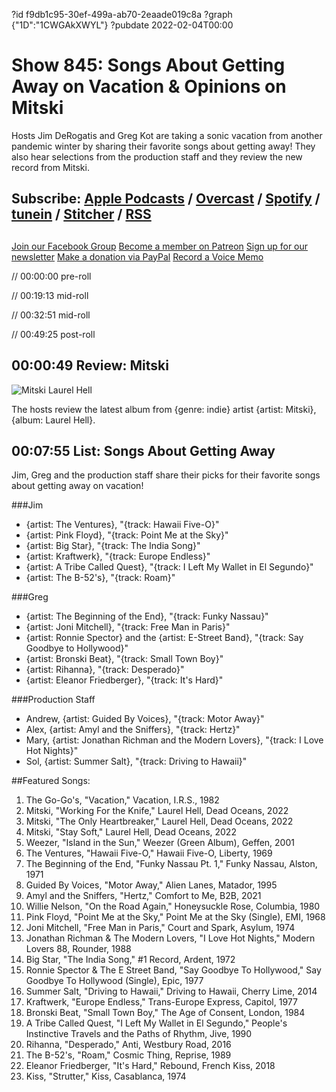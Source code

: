 ?id f9db1c95-30ef-499a-ab70-2eaade019c8a
?graph {"1D":"1CWGAkXWYL"}
?pubdate 2022-02-04T00:00
# Show 845: Songs About Getting Away on Vacation & Opinions on Mitski

Hosts Jim DeRogatis and Greg Kot are taking a sonic vacation from another pandemic winter by sharing their favorite songs about getting away! They also hear selections from the production staff and they review the new record from Mitski. 

## Subscribe: [Apple Podcasts](https://itunes.apple.com/us/podcast/sound-opinions/id94793843) / [Overcast](https://overcast.fm/itunes94793843/sound-opinions) / [Spotify](https://open.spotify.com/show/1kNR8YL7TBrQuRxDdS4wtU) / [tunein](https://tunein.com/podcasts/Music-Podcasts/Sound-Opinions-p60273/) / [Stitcher](http://www.stitcher.com/podcast/sound-opinions) / [RSS](https://feeds.simplecast.com/Nn6fjnB0)


##
[Join our Facebook Group](https://bit.ly/3sivr9T)
[Become a member on Patreon](https://bit.ly/3slWZvc)
[Sign up for our newsletter](https://bit.ly/3eEvRnG)
[Make a donation via PayPal](https://bit.ly/3dmt9lU)
[Record a Voice Memo](https://bit.ly/2RyD5Ah)


// 00:00:00 pre-roll

// 00:19:13 mid-roll

// 00:32:51 mid-roll

// 00:49:25 post-roll



## 00:00:49 Review: Mitski

![Mitski Laurel Hell](https://static.soundopinions.org/assets/845/1D1.jpg)

The hosts review the latest album from {genre: indie} artist {artist: Mitski}, {album: Laurel Hell}.


## 00:07:55 List: Songs About Getting Away

Jim, Greg and the production staff share their picks for their favorite songs about getting away on vacation!

###Jim
- {artist: The Ventures}, "{track: Hawaii Five-O}"
- {artist: Pink Floyd}, "{track: Point Me at the Sky}"
- {artist: Big Star}, "{track: The India Song}"
- {artist: Kraftwerk}, "{track: Europe Endless}"
- {artist: A Tribe Called Quest}, "{track: I Left My Wallet in El Segundo}"
- {artist: The B-52's}, "{track: Roam}"


###Greg
- {artist: The Beginning of the End}, "{track: Funky Nassau}"
- {artist: Joni Mitchell}, "{track: Free Man in Paris}"
- {artist: Ronnie Spector} and the {artist: E-Street Band}, "{track: Say Goodbye to Hollywood}"
- {artist: Bronski Beat}, "{track: Small Town Boy}"
- {artist: Rihanna}, "{track: Desperado}"
- {artist: Eleanor Friedberger}, "{track: It's Hard}"

###Production Staff
- Andrew, {artist: Guided By Voices}, "{track: Motor Away}"
- Alex, {artist: Amyl and the Sniffers}, "{track: Hertz}"
- Mary, {artist: Jonathan Richman and the Modern Lovers}, "{track: I Love Hot Nights}"
- Sol, {artist: Summer Salt}, "{track: Driving to Hawaii}"







##Featured Songs:

1. The Go-Go's, "Vacation," Vacation, I.R.S., 1982
1. Mitski, "Working For the Knife," Laurel Hell, Dead Oceans, 2022
1. Mitski, "The Only Heartbreaker," Laurel Hell, Dead Oceans, 2022
1. Mitski, "Stay Soft," Laurel Hell, Dead Oceans, 2022
1. Weezer, "Island in the Sun," Weezer (Green Album), Geffen, 2001
1. The Ventures, "Hawaii Five-O," Hawaii Five-O, Liberty, 1969
1. The Beginning of the End, "Funky Nassau Pt. 1," Funky Nassau, Alston, 1971
1. Guided By Voices, "Motor Away," Alien Lanes, Matador, 1995
1. Amyl and the Sniffers, "Hertz," Comfort to Me, B2B, 2021
1. Willie Nelson, "On the Road Again," Honeysuckle Rose, Columbia, 1980
1. Pink Floyd, "Point Me at the Sky," Point Me at the Sky (Single), EMI, 1968
1. Joni Mitchell, "Free Man in Paris," Court and Spark, Asylum, 1974
1. Jonathan Richman & The Modern Lovers, "I Love Hot Nights," Modern Lovers 88, Rounder, 1988
1. Big Star, "The India Song," #1 Record, Ardent, 1972
1. Ronnie Spector & The E Street Band, "Say Goodbye To Hollywood," Say Goodbye To Hollywood (Single), Epic, 1977
1. Summer Salt, "Driving to Hawaii," Driving to Hawaii, Cherry Lime, 2014
1. Kraftwerk, "Europe Endless," Trans-Europe Express, Capitol, 1977
1. Bronski Beat, "Small Town Boy," The Age of Consent, London, 1984
1. A Tribe Called Quest, "I Left My Wallet in El Segundo," People's Instinctive Travels and the Paths of Rhythm, Jive, 1990
1. Rihanna, "Desperado," Anti, Westbury Road, 2016
1. The B-52's, "Roam," Cosmic Thing, Reprise, 1989
1. Eleanor Friedberger, "It's Hard," Rebound, French Kiss, 2018
1. Kiss, "Strutter," Kiss, Casablanca, 1974
